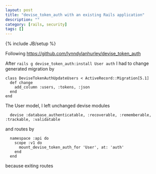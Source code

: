 ```yaml
---
layout: post
title: "devise_token_auth with an existing Rails application"
description: ""
category: [rails, security]
tags: []
---
```

{% include JB/setup %}

Following <https://github.com/lynndylanhurley/devise_token_auth>

After `rails g devise_token_auth:install User auth` I had to change generated migration by

    class DeviseTokenAuthUpdateUsers < ActiveRecord::Migration[5.1]
      def change
        add_column :users, :tokens, :json
      end
    end

The User model, I left unchanged devise modules

      devise :database_authenticatable, :recoverable, :rememberable, :trackable, :validatable


and routes by

      namespace :api do
        scope :v1 do
          mount_devise_token_auth_for 'User', at: 'auth'
        end
      end

because exiting routes
